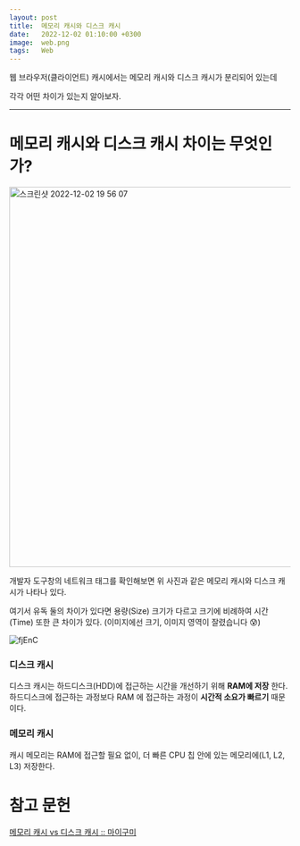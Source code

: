 ```yaml
---
layout: post
title:  메모리 캐시와 디스크 캐시
date:   2022-12-02 01:10:00 +0300
image:  web.png
tags:   Web
---
```


웹 브라우저(클라이언트) 캐시에서는 메모리 캐시와 디스크 캐시가 분리되어 있는데

각각 어떤 차이가 있는지 알아보자.

---

# 메모리 캐시와 디스크 캐시 차이는 무엇인가?

<img width="681" alt="스크린샷 2022-12-02 19 56 07" src="https://user-images.githubusercontent.com/78064720/205277312-d979ef08-d2cb-49db-8b21-47c0857275d7.png">

개발자 도구창의 네트워크 태그를 확인해보면 위 사진과 같은 메모리 캐시와 디스크 캐시가 나타나 있다.

여기서 유독 둘의 차이가 있다면 용량(Size) 크기가 다르고 크기에 비례하여 시간(Time) 또한 큰 차이가 있다. (이미지에선 크기, 이미지 영역이 잘렸습니다 😰)

![fjEnC](https://user-images.githubusercontent.com/78064720/205561719-286e0106-4a13-4909-bbdc-590df6c04dac.png)


### 디스크 캐시

디스크 캐시는 하드디스크(HDD)에 접근하는 시간을 개선하기 위해 __RAM에 저장__ 한다.
하드디스크에 접근하는 과정보다 RAM 에 접근하는 과정이 __시간적 소요가 빠르기__ 때문이다.

### 메모리 캐시

캐시 메모리는 RAM에 접근할 필요 없이, 더 빠른 CPU 칩 안에 있는 메모리에(L1, L2, L3) 저장한다. 



# 참고 문헌

[메모리 캐시 vs 디스크 캐시 :: 마이구미](https://mygumi.tistory.com/275)
